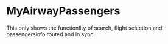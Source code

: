 # MyAirwayPassengers
 This only shows the functionlity of search, flight selection and passengersinfo routed and in sync
